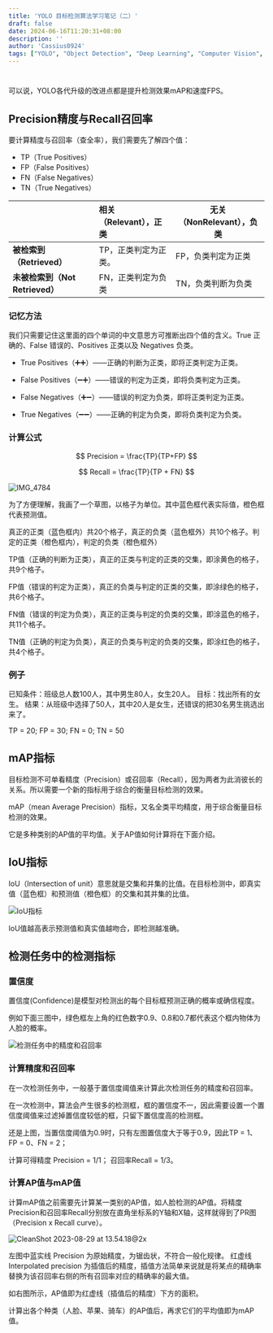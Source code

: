 ```yaml
---
title: 'YOLO 目标检测算法学习笔记（二）'
draft: false
date: 2024-06-16T11:20:31+08:00
description: ''
author: 'Cassius0924'
tags: ["YOLO", "Object Detection", "Deep Learning", "Computer Vision", "Notes", "Precision", "Recall"]
---
```


#    

可以说，YOLO各代升级的改进点都是提升检测效果mAP和速度FPS。 

## Precision精度与Recall召回率

要计算精度与召回率（查全率），我们需要先了解四个值：

- TP（True Positives）
- FP（False Positives）
- FN（False Negatives）
- TN（True Negatives）

|                                 | 相关（Relevant），正类 | 无关（NonRelevant），负类 |
| :------------------------------ | :--------------------- | ------------------------- |
| **被检索到（Retrieved）**       | TP，正类判定为正类。   | FP，负类判定为正类        |
| **未被检索到（Not Retrieved）** | FN，正类判定为负类     | TN，负类判断为负类        |

### 记忆方法

我们只需要记住这里面的四个单词的中文意思方可推断出四个值的含义。True 正确的、False 错误的、Positives 正类以及 Negatives 负类。

- True Positives（:heavy_plus_sign::heavy_plus_sign:）——正确的判断为正类，即将正类判定为正类。
- False Positives（:heavy_minus_sign::heavy_plus_sign:）——错误的判定为正类，即将负类判定为正类。
- False Negatives（:heavy_plus_sign::heavy_minus_sign:）——错误的判定为负类，即将正类判定为正类。

- True Negatives（:heavy_minus_sign::heavy_minus_sign:）——正确的判定为负类，即将负类判定为负类。

### 计算公式

$$
Precision = \frac{TP}{TP+FP}
$$

$$
Recall = \frac{TP}{TP + FN}
$$

![IMG_4784](https://s2.loli.net/2023/08/28/DLUk8I91clvCbwd.jpg)

为了方便理解，我画了一个草图，以格子为单位。其中蓝色框代表实际值，橙色框代表预测值。

真正的正类（蓝色框内）共20个格子，真正的负类（蓝色框外）共10个格子。判定的正类（橙色框内），判定的负类（橙色框外）

TP值（正确的判断为正类），真正的正类与判定的正类的交集，即涂黄色的格子，共9个格子。

FP值（错误的判定为正类），真正的负类与判定的正类的交集，即涂绿色的格子，共6个格子。

FN值（错误的判定为负类），真正的正类与判定的负类的交集，即涂蓝色的格子，共11个格子。

TN值（正确的判定为负类），真正的负类与判定的负类的交集，即涂红色的格子，共4个格子。

### 例子

已知条件：班级总人数100人，其中男生80人，女生20人。
目标：找出所有的女生。
结果：从班级中选择了50人，其中20人是女生，还错误的把30名男生挑选出来了。

TP = 20; FP = 30; FN = 0; TN = 50

## mAP指标

目标检测不可单看精度（Precision）或召回率（Recall），因为两者为此消彼长的关系。所以需要一个新的指标用于综合的衡量目标检测的效果。

mAP（mean Average Precision）指标，又名全类平均精度，用于综合衡量目标检测的效果。

它是多种类别的AP值的平均值。关于AP值如何计算将在下面介绍。

## IoU指标

IoU（Intersection of unit）意思就是交集和并集的比值。在目标检测中，即真实值（蓝色框）和预测值（橙色框）的交集和其并集的比值。

![IoU指标](https://s2.loli.net/2023/08/28/UKzvVBHDgPc8jkq.png)

IoU值越高表示预测值和真实值越吻合，即检测越准确。

## 检测任务中的检测指标

### 置信度

置信度(Confidence)是模型对检测出的每个目标框预测正确的概率或确信程度。

例如下面三图中，绿色框左上角的红色数字0.9、0.8和0.7都代表这个框内物体为人脸的概率。

![检测任务中的精度和召回率]()

### 计算精度和召回率

在一次检测任务中，一般基于置信度阈值来计算此次检测任务的精度和召回率。

在一次检测中，算法会产生很多的检测框，框的置信度不一，因此需要设置一个置信度阈值来过滤掉置信度较低的框，只留下置信度高的检测框。

还是上图，当置信度阈值为0.9时，只有左图置信度大于等于0.9，因此TP = 1、FP = 0、FN = 2；

计算可得精度 Precision = 1/1； 召回率Recall = 1/3。

### 计算AP值与mAP值

计算mAP值之前需要先计算某一类别的AP值，如人脸检测的AP值。将精度Precision和召回率Recall分别放在直角坐标系的Y轴和X轴，这样就得到了PR图（Precision x Recall curve）。

![CleanShot 2023-08-29 at 13.54.18@2x](https://s2.loli.net/2023/08/29/DN4uysQH3dhXGT8.png)

左图中蓝实线 Precision 为原始精度，为锯齿状，不符合一般化规律。
红虚线 Interpolated precision 为插值后的精度，插值方法简单来说就是将某点的精确率替换为该召回率右侧的所有召回率对应的精确率的最大值。

如右图所示，AP值即为红虚线（插值后的精度）下方的面积。

计算出各个种类（人脸、苹果、骑车）的AP值后，再求它们的平均值即为mAP值。
